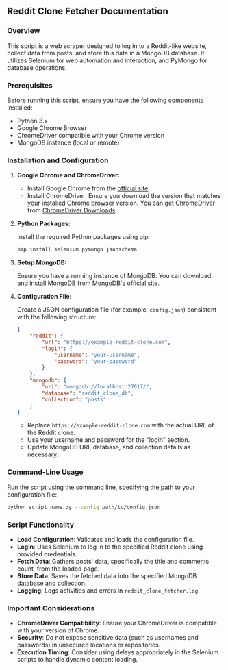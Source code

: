 ## Reddit Clone Fetcher Documentation

### Overview

This script is a web scraper designed to log in to a Reddit-like website, collect data from posts, and store this data in a MongoDB database. It utilizes Selenium for web automation and interaction, and PyMongo for database operations.

### Prerequisites

Before running this script, ensure you have the following components installed:

- Python 3.x
- Google Chrome Browser
- ChromeDriver compatible with your Chrome version
- MongoDB instance (local or remote)
  
### Installation and Configuration

1. **Google Chrome and ChromeDriver:**
   - Install Google Chrome from the [official site](https://www.google.com/chrome/).
   - Install ChromeDriver. Ensure you download the version that matches your installed Chrome browser version. You can get ChromeDriver from [ChromeDriver Downloads](https://sites.google.com/a/chromium.org/chromedriver/downloads).

2. **Python Packages:**

   Install the required Python packages using pip:
   ```bash
   pip install selenium pymongo jsonschema
   ```

3. **Setup MongoDB:**

   Ensure you have a running instance of MongoDB. You can download and install MongoDB from [MongoDB's official site](https://www.mongodb.com/).

4. **Configuration File:**

   Create a JSON configuration file (for example, `config.json`) consistent with the following structure:

   ```json
   {
       "reddit": {
           "url": "https://example-reddit-clone.com",
           "login": {
               "username": "your-username",
               "password": "your-password"
           }
       },
       "mongodb": {
           "uri": "mongodb://localhost:27017/",
           "database": "reddit_clone_db",
           "collection": "posts"
       }
   }
   ```

   - Replace `https://example-reddit-clone.com` with the actual URL of the Reddit clone.
   - Use your username and password for the "login" section.
   - Update MongoDB URI, database, and collection details as necessary.

### Command-Line Usage

Run the script using the command line, specifying the path to your configuration file:

```bash
python script_name.py --config path/to/config.json
```

### Script Functionality

- **Load Configuration**: Validates and loads the configuration file.
- **Login**: Uses Selenium to log in to the specified Reddit clone using provided credentials.
- **Fetch Data**: Gathers posts' data, specifically the title and comments count, from the loaded page.
- **Store Data**: Saves the fetched data into the specified MongoDB database and collection.
- **Logging**: Logs activities and errors in `reddit_clone_fetcher.log`.

### Important Considerations

- **ChromeDriver Compatibility**: Ensure your ChromeDriver is compatible with your version of Chrome.
- **Security**: Do not expose sensitive data (such as usernames and passwords) in unsecured locations or repositories.
- **Execution Timing**: Consider using delays appropriately in the Selenium scripts to handle dynamic content loading.